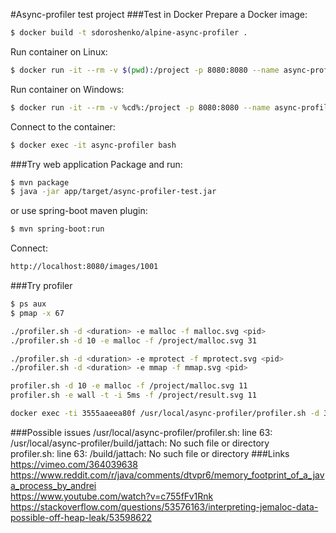 #Async-profiler test project
###Test in Docker
Prepare a Docker image:
```bash
$ docker build -t sdoroshenko/alpine-async-profiler .
```
Run container on Linux:
```bash
$ docker run -it --rm -v $(pwd):/project -p 8080:8080 --name async-profiler --cap-add SYS_ADMIN sdoroshenko/alpine-async-profiler
```
Run container on Windows:
```bash
$ docker run -it --rm -v %cd%:/project -p 8080:8080 --name async-profiler --cap-add SYS_ADMIN sdoroshenko/alpine-async-profiler
```
Connect to the container:
```bash
$ docker exec -it async-profiler bash
```
###Try web application
Package and run:
```bash
$ mvn package
$ java -jar app/target/async-profiler-test.jar
```
or use spring-boot maven plugin:
```bash
$ mvn spring-boot:run
```
Connect:
```bash
http://localhost:8080/images/1001
```
###Try profiler
```bash
$ ps aux
$ pmap -x 67

./profiler.sh -d <duration> -e malloc -f malloc.svg <pid>  
./profiler.sh -d 10 -e malloc -f /project/malloc.svg 31  

./profiler.sh -d <duration> -e mprotect -f mprotect.svg <pid>  
./profiler.sh -d <duration> -e mmap -f mmap.svg <pid>

profiler.sh -d 10 -e malloc -f /project/malloc.svg 11
profiler.sh -e wall -t -i 5ms -f /project/result.svg 11

docker exec -ti 3555aaeea80f /usr/local/async-profiler/profiler.sh -d 30 -o collapsed -e itimer -f /tmp/collapsed.txt 1
```
###Possible issues
/usr/local/async-profiler/profiler.sh: line 63: /usr/local/async-profiler/build/jattach: No such file or directory  
profiler.sh: line 63: /build/jattach: No such file or directory
###Links
https://vimeo.com/364039638   
https://www.reddit.com/r/java/comments/dtvpr6/memory_footprint_of_a_java_process_by_andrei  
https://www.youtube.com/watch?v=c755fFv1Rnk  
https://stackoverflow.com/questions/53576163/interpreting-jemaloc-data-possible-off-heap-leak/53598622   

